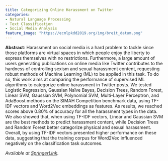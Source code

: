 ```yaml
---
title: Categorizing Online Harassment on Twitter
categories:
- Natural Language Processing
- Text Classification
- Social Media Analysis
feature_image: "https://ecmlpkdd2019.org/img/breit_datum.png"
---
```


**Abstract**: Harassment on social media is a hard problem to tackle since those platforms are virtual spaces in which people enjoy the liberty to express themselves with no restrictions. Furthermore, a large amount of users generating publications on online media like Twitter contributes to the hardness of controlling sexism and sexual harassment content, requesting robust methods of Machine Learning (ML) to be applied in this task. To do so, this work aims at comparing the performance of supervised ML algorithms to categorize online harassment in Twitter posts. We tested Logistic Regression, Gaussian Naïve Bayes, Decision Trees, Random Forest, Linear SVM, Gaussian SVM, Polynomial SVM, Multi-Layer Perceptron, and AdaBoost methods on the SIMAH Competition benchmark data, using TF-IDF vectors and Word2Vec embeddings as features. As results, we reached scores above 0.80% of accuracy for all the harassment types in the data. We also showed that, when using TF-IDF vectors, Linear and Gaussian SVM are the best methods to predict harassment content, while Decision Trees and Random Forest better categorize physical and sexual harassment. Overall, by using TF-IDF vectors presented higher performance on these data, suggesting that the training corpus for Word2Vec influenced negatively on the classification task outcomes.

_Available at [SpringerLink](https://link.springer.com/chapter/10.1007/978-3-030-43887-6_22)._
